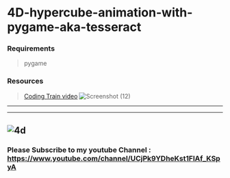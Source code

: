 # 4D-hypercube-animation-with-pygame-aka-tesseract

### Requirements
>pygame

### Resources
> [Coding Train video](https://www.youtube.com/watch?v=XE3YDVdQSPo)
![Screenshot (12)](https://user-images.githubusercontent.com/48150537/127666689-062ad626-5426-4240-b7d5-503d3fed91c8.png)
---


---
![4d](https://user-images.githubusercontent.com/48150537/83357431-e0778e00-a389-11ea-82e9-603eef18572e.png)
---
###  Please Subscribe to my youtube Channel : https://www.youtube.com/channel/UCjPk9YDheKst1FlAf_KSpyA
